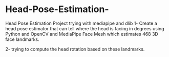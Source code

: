# Head-Pose-Estimation-

Head Pose Estimation Project 
trying with mediapipe and dlib
1- Create a head pose estimator that can tell where the head is facing in degrees using Python and OpenCV and MediaPipe Face Mesh which estimates 468 3D face landmarks.

2- trying to compute the head rotation based on these landmarks.
